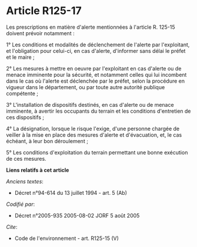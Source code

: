 # Article R125-17

Les prescriptions en matière d'alerte mentionnées à l'article R. 125-15 doivent prévoir notamment : 

1° Les conditions et modalités de déclenchement de l'alerte par l'exploitant, et l'obligation pour celui-ci, en cas d'alerte,
d'informer sans délai le préfet et le maire ; 

2° Les mesures à mettre en oeuvre par l'exploitant en cas d'alerte ou de menace imminente pour la sécurité, et notamment
celles qui lui incombent dans le cas où l'alerte est déclenchée par le préfet, selon la procédure en vigueur dans le
département, ou par toute autre autorité publique compétente ; 

3° L'installation de dispositifs destinés, en cas d'alerte ou de menace imminente, à avertir les occupants du terrain et les
conditions d'entretien de ces dispositifs ; 

4° La désignation, lorsque le risque l'exige, d'une personne chargée de veiller à la mise en place des mesures d'alerte et
d'évacuation, et, le cas échéant, à leur bon déroulement ; 

5° Les conditions d'exploitation du terrain permettant une bonne exécution de ces mesures.

**Liens relatifs à cet article**

_Anciens textes_:

  - Décret n°94-614 du 13 juillet 1994 - art. 5 (Ab)

_Codifié par_:

  - Décret n°2005-935 2005-08-02 JORF 5 août 2005

_Cite_:

  - Code de l'environnement - art. R125-15 (V)
